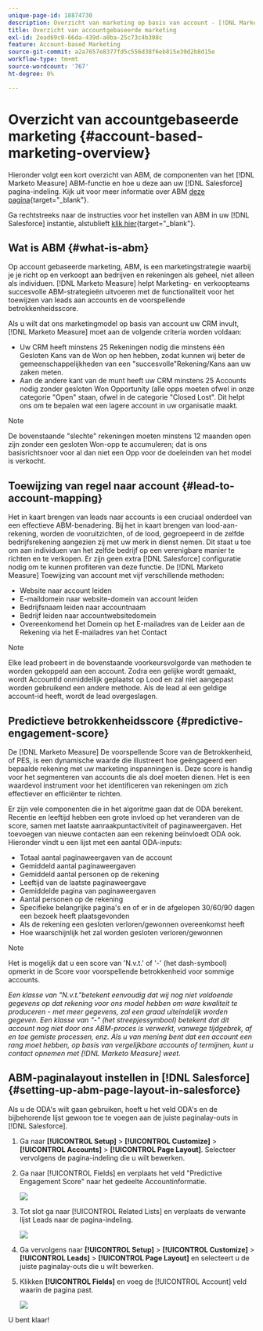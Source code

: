 ```yaml
---
unique-page-id: 18874730
description: Overzicht van marketing op basis van account - [!DNL Marketo Measure] - Productdocumentatie
title: Overzicht van accountgebaseerde marketing
exl-id: 2ead69c0-66da-439d-a0ba-25c73c4b308c
feature: Account-based Marketing
source-git-commit: a2a7657e8377fd5c556d38f6eb815e39d2b8d15e
workflow-type: tm+mt
source-wordcount: '767'
ht-degree: 0%

---
```


# Overzicht van accountgebaseerde marketing {#account-based-marketing-overview}

Hieronder volgt een kort overzicht van ABM, de componenten van het [!DNL Marketo Measure] ABM-functie en hoe u deze aan uw [!DNL Salesforce] pagina-indeling. Kijk uit voor meer informatie over ABM [deze pagina](https://www.marketo.com/account-based-marketing/){target="_blank"}.

Ga rechtstreeks naar de instructies voor het instellen van ABM in uw [!DNL Salesforce] instantie, alstublieft [klik hier](/help/advanced-marketo-measure-features/account-based-marketing/account-based-marketing-overview.md#setting-up-abm-page-layout-in-salesforce){target="_blank"}.

## Wat is ABM {#what-is-abm}

Op account gebaseerde marketing, ABM, is een marketingstrategie waarbij je je richt op en verkoopt aan bedrijven en rekeningen als geheel, niet alleen als individuen. [!DNL Marketo Measure] helpt Marketing- en verkoopteams succesvolle ABM-strategieën uitvoeren met de functionaliteit voor het toewijzen van leads aan accounts en de voorspellende betrokkenheidsscore.

Als u wilt dat ons marketingmodel op basis van account uw CRM invult, [!DNL Marketo Measure] moet aan de volgende criteria worden voldaan:

* Uw CRM heeft minstens 25 Rekeningen nodig die minstens één Gesloten Kans van de Won op hen hebben, zodat kunnen wij beter de gemeenschappelijkheden van een &quot;succesvolle&quot;Rekening/Kans aan uw zaken meten.
* Aan de andere kant van de munt heeft uw CRM minstens 25 Accounts nodig zonder gesloten Won Opportunity (alle opps moeten ofwel in onze categorie &quot;Open&quot; staan, ofwel in de categorie &quot;Closed Lost&quot;. Dit helpt ons om te bepalen wat een lagere account in uw organisatie maakt.

>[!NOTE]
>
>De bovenstaande &quot;slechte&quot; rekeningen moeten minstens 12 maanden open zijn zonder een gesloten Won-opp te accumuleren; dat is ons basisrichtsnoer voor al dan niet een Opp voor de doeleinden van het model is verkocht.

## Toewijzing van regel naar account {#lead-to-account-mapping}

Het in kaart brengen van leads naar accounts is een cruciaal onderdeel van een effectieve ABM-benadering. Bij het in kaart brengen van lood-aan-rekening, worden de vooruitzichten, of de lood, gegroepeerd in de zelfde bedrijfsrekening aangezien zij met uw merk in dienst nemen. Dit staat u toe om aan individuen van het zelfde bedrijf op een verenigbare manier te richten en te verkopen. Er zijn geen extra [!DNL Salesforce] configuratie nodig om te kunnen profiteren van deze functie. De [!DNL Marketo Measure] Toewijzing van account met vijf verschillende methoden:

* Website naar account leiden
* E-maildomein naar website-domein van account leiden
* Bedrijfsnaam leiden naar accountnaam
* Bedrijf leiden naar accountwebsitedomein
* Overeenkomend het Domein op het E-mailadres van de Leider aan de Rekening via het E-mailadres van het Contact

>[!NOTE]
>
>Elke lead probeert in de bovenstaande voorkeursvolgorde van methoden te worden gekoppeld aan een account. Zodra een gelijke wordt gemaakt, wordt AccountId onmiddellijk geplaatst op Lood en zal niet aangepast worden gebruikend een andere methode. Als de lead al een geldige account-id heeft, wordt de lead overgeslagen.

## Predictieve betrokkenheidsscore {#predictive-engagement-score}

De [!DNL Marketo Measure] De voorspellende Score van de Betrokkenheid, of PES, is een dynamische waarde die illustreert hoe geëngageerd een bepaalde rekening met uw marketing inspanningen is. Deze score is handig voor het segmenteren van accounts die als doel moeten dienen. Het is een waardevol instrument voor het identificeren van rekeningen om zich effectiever en efficiënter te richten.

Er zijn vele componenten die in het algoritme gaan dat de ODA berekent. Recentie en leeftijd hebben een grote invloed op het veranderen van de score, samen met laatste aanraakpuntactiviteit of paginaweergaven. Het toevoegen van nieuwe contacten aan een rekening beïnvloedt ODA ook. Hieronder vindt u een lijst met een aantal ODA-inputs:

* Totaal aantal paginaweergaven van de account
* Gemiddeld aantal paginaweergaven
* Gemiddeld aantal personen op de rekening
* Leeftijd van de laatste paginaweergave
* Gemiddelde pagina van paginaweergaven
* Aantal personen op de rekening
* Specifieke belangrijke pagina&#39;s en of er in de afgelopen 30/60/90 dagen een bezoek heeft plaatsgevonden
* Als de rekening een gesloten verloren/gewonnen overeenkomst heeft
* Hoe waarschijnlijk het zal worden gesloten verloren/gewonnen

>[!NOTE]
>
>Het is mogelijk dat u een score van &#39;N.v.t.&#39; of &#39;-&#39; (het dash-symbool) opmerkt in de Score voor voorspellende betrokkenheid voor sommige accounts.

_Een klasse van &quot;N.v.t.&quot;betekent eenvoudig dat wij nog niet voldoende gegevens op dat rekening voor ons model hebben om ware kwaliteit te produceren - met meer gegevens, zal een graad uiteindelijk worden gegeven._
_Een klasse van &quot;-&quot; (het streepjessymbool) betekent dat dit account nog niet door ons ABM-proces is verwerkt, vanwege tijdgebrek, af en toe gemiste processen, enz. Als u van mening bent dat een account een rang moet hebben, op basis van vergelijkbare accounts of termijnen, kunt u contact opnemen met [!DNL Marketo Measure] weet._

## ABM-paginalayout instellen in [!DNL Salesforce] {#setting-up-abm-page-layout-in-salesforce}

Als u de ODA&#39;s wilt gaan gebruiken, hoeft u het veld ODA&#39;s en de bijbehorende lijst gewoon toe te voegen aan de juiste paginalay-outs in [!DNL Salesforce].

1. Ga naar **[!UICONTROL Setup]** > **[!UICONTROL Customize]** > **[!UICONTROL Accounts]** > **[!UICONTROL Page Layout]**. Selecteer vervolgens de pagina-indeling die u wilt bewerken.
1. Ga naar [!UICONTROL Fields] en verplaats het veld &quot;Predictive Engagement Score&quot; naar het gedeelte Accountinformatie.

   ![](assets/1.png)

1. Tot slot ga naar [!UICONTROL Related Lists] en verplaats de verwante lijst Leads naar de pagina-indeling.

   ![](assets/2.png)

1. Ga vervolgens naar **[!UICONTROL Setup]** > **[!UICONTROL Customize]** > **[!UICONTROL Leads]** > **[!UICONTROL Page Layout]** en selecteert u de juiste paginalay-outs die u wilt bewerken.
1. Klikken **[!UICONTROL Fields]** en voeg de [!UICONTROL Account] veld waarin de pagina past.

   ![](assets/3.png)

U bent klaar!

